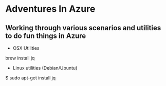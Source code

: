 # Adventures In Azure

## Working through various scenarios and utilities to do fun things in Azure


* OSX Utilities

brew install jq


* Linux utilities (Debian/Ubuntu)

$ sudo apt-get install jq